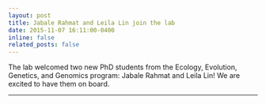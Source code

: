 ```yaml
---
layout: post
title: Jabale Rahmat and Leila Lin join the lab
date: 2015-11-07 16:11:00-0400
inline: false
related_posts: false
---
```


The lab welcomed two new PhD students from the Ecology, Evolution, Genetics, and Genomics program: Jabale Rahmat and Leila Lin! We are excited to have them on board.

---
